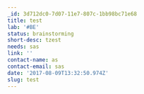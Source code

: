 ```yaml
---
_id: 3d712dc0-7d07-11e7-807c-1bb98bc71e68
title: test
lab: '#BE'
status: brainstorming
short-desc: tzest
needs: sas
link: ''
contact-name: as
contact-email: sas
date: '2017-08-09T13:32:50.974Z'
slug: test
---
```


